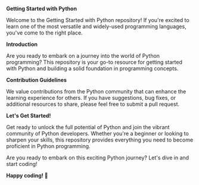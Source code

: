 **Getting Started with Python**

Welcome to the Getting Started with Python repository! If you're excited to learn one of the most versatile and widely-used programming languages, you've come to the right place.

**Introduction**

Are you ready to embark on a journey into the world of Python programming? This repository is your go-to resource for getting started with Python and building a solid foundation in programming concepts.

**Contribution Guidelines**

We value contributions from the Python community that can enhance the learning experience for others. If you have suggestions, bug fixes, or additional resources to share, please feel free to submit a pull request.

**Let's Get Started!**

Get ready to unlock the full potential of Python and join the vibrant community of Python developers. Whether you're a beginner or looking to sharpen your skills, this repository provides everything you need to become proficient in Python programming.

Are you ready to embark on this exciting Python journey? Let's dive in and start coding!

**Happy coding! 🐍**
